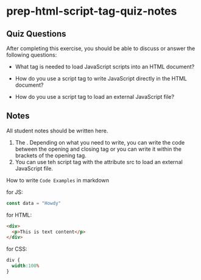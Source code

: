 # prep-html-script-tag-quiz-notes

## Quiz Questions

After completing this exercise, you should be able to discuss or answer the following questions:

- What tag is needed to load JavaScript scripts into an HTML document?

- How do you use a script tag to write JavaScript directly in the HTML document?

- How do you use a script tag to load an external JavaScript file?

## Notes

All student notes should be written here.
1. The <script> tag is needed to load JavaScript scripts into an HTML document.
2. To use a script tag, start and end with <script></script>. Depending on what you need to write, you can write the code between the opening and closing tag or you can write it within the brackets of the opening tag.
3. You can use teh script tag with the attribute src to load an external JavaScript file.

How to write `Code Examples` in markdown

for JS:
```javascript
const data = "Howdy"
```

for HTML:
```html
<div>
  <p>This is text content</p>
</div>
```

for CSS:
```css
div {
  width:100%
}
```

